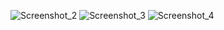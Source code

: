 ![Screenshot_2](https://github.com/user-attachments/assets/66ffa8f0-043d-4465-acef-4a04a5d08982)
![Screenshot_3](https://github.com/user-attachments/assets/49ede1da-3533-4335-bdff-4302fd8cdaa1)
![Screenshot_4](https://github.com/user-attachments/assets/50ab499a-36ed-410d-87ba-f1c134e73465)
